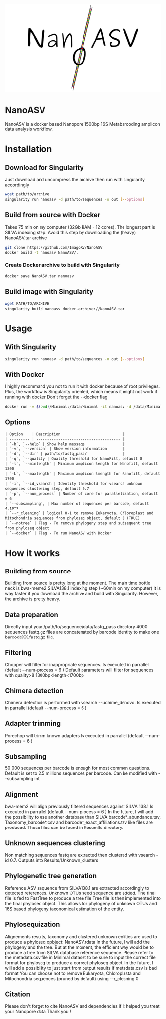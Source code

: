 ![Logo](NanoASV_logo.png)

# NanoASV
NanoASV is a docker based Nanopore 1500bp 16S Metabarcoding amplicon data analysis workflow. 

# Installation
## Download for Singularity
Just download and uncompress the archive then run with singularity accordingly
```sh
wget path/to/archive
singularity run nanoasv -d path/to/sequences -o out [--options]
```

## Build from source with Docker
Takes 75 min on my computer (32Gb RAM - 12 cores).
The longest part is SILVA indexing step.
Avoid this step by downloading the (heavy) NanoASV.tar archive
```sh
git clone https://github.com/ImagoXV/NanoASV
docker build -t nanoasv NanoASV/.
```
### Create Docker archive to build with Singularity

```sh
docker save NanoASV.tar nanoasv
```
## Build image with Singularity

```sh
wget PATH/TO/ARCHIVE
singularity build nanoasv docker-archive://NanoASV.tar
```
# Usage
## With Singularity
```sh
singularity run nanoasv -d path/to/sequences -o out [--options]
```
## With Docker
I highly recommand you not to run it with docker because of root privileges.
Plus, the workflow is Singularity oriented, which means it might not work if running with docker
Don't forget the --docker flag
```sh
docker run -v $(pwd)/Minimal:/data/Minimal -it nanoasv -d /data/Minimal -o out --docker 1
```
## Options

```
| Option    | Description                            |
| --------- | -------------------------------------- |
| `-h`, `--help` | Show help message                 |
| `-v`, `--version` | Show version information       |
| `-d`, `--dir` | path/to/fastq_pass/                |
| `-q`, `--quality | Quality threshold for NanoFilt, default 8
| `-l`, `--minlength` | Minimum amplicon length for Nanofilt, default 1300
| `-L`, `--maxlength` | Maximum amplicon lmength for Nanofilt, default 1700
| `-i`, `--id_vsearch | Identity threshold for vsearch unknown sequences clustering step, default 0.7
| `-p`, `--num_process` | Number of core for parallelization, default = 6
| `--subsampling`, | Max number of sequences per barcode, default 4.10^7
| `--r_cleaning` | logical 0-1 to remove Eukaryota, Chloroplast and Mitochondria sequences from phyloseq object, default 1 (TRUE)
| `--notree` | Flag - To remove phylogeny step and subsequent tree from phyloseq object
| `--docker` | Flag - To run NanoASV with Docker
```

# How it works 

## Building from source

Building from source is pretty long at the moment.
The main time bottle neck is bwa-meme2 SILVA138.1 indexing step (~60min on my computer)
It is way faster if you download the archive and build with Singularity. However, the archive is pretty heavy. 

## Data preparation
Directly input your /path/to/sequence/data/fastq_pass directory 
4000 sequences fastq.gz files are concatenated by barcode identity to make one barcodeXX.fastq.gz file.

## Filtering
Chopper will filter for inappropriate sequences.
Is executed in parrallel (default --num-process = 6 )
Default parameters will filter for sequences with quality>8 1300bp<length<1700bp

## Chimera detection
Chimera detection is performed with vsearch --uchime_denovo.
Is executed in parrallel (default --num-process = 6 )

## Adapter trimming
Porechop will trimm known adapters 
Is executed in parrallel (default --num-process = 6 )

## Subsampling
50 000 sequences per barcode is enough for most common questions.
Default is set to 2.5 millions sequences per barcode. 
Can be modified with --subsampling int

## Alignment
bwa-mem2 will align previously filtered sequences against SILVA 138.1
Is executed in parrallel (default --num-process = 6 )
In the future, I will add the possibility to use another database than SILVA
barcode*_abundance.tsv, Taxonomy_barcode*.csv and barcode*_exact_affiliations.tsv like files are produced.
Those files can be found in Resumlts directory.

## Unknown sequences clustering
Non matching sequences fastq are extracted then clustered with vsearch -id 0.7.
Outputs into Results/Unknown_clusters

## Phylogenetic tree generation
Reference ASV sequence from SILVA138.1 are extracted accordingly to detected references. 
Unknown OTUs seed sequence are added. The final file is fed to FastTree to produce a tree file
Tree file is then implemented into the final phyloseq object.
This allows for phylogeny of unknown OTUs and 16S based phylogeny taxonomical estimation of the entity.

## Phylosequization
Alignements results, taxonomy and clustered unknown entities are used to produce a phyloseq opbject: NanoASV.rdata
In the future, I will add the phylogeny and the tree. But at the moment, the efficient way would be to produce a tree from SILVA database reference sequence. 
Please refer to the metadata.csv file in Minimal dataset to be sure to input the correct file format for phyloseq to produce a correct phyloseq object.
In the future, I will add a possibility to just start from output results if metadata.csv is bad format
You can choose not to remove Eukaryota, Chloroplasta and Mitochondria sequences (pruned by default) using --r_cleaning 0

## Citation
Please don't forget to cite NanoASV and dependencies if it helped you treat your Nanopore data
Thank you !







